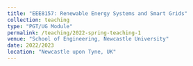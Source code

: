 ```yaml
---
title: "EEE8157: Renewable Energy Systems and Smart Grids"
collection: teaching
type: "PGT/UG Module"
permalink: /teaching/2022-spring-teaching-1
venue: "School of Engineering, Newcastle University"
date: 2022/2023
location: "Newcastle upon Tyne, UK"
---
```

